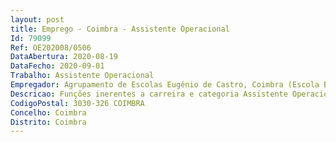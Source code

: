 ```yaml
--- 
layout: post
title: Emprego - Coimbra - Assistente Operacional
Id: 79099
Ref: OE202008/0506
DataAbertura: 2020-08-19
DataFecho: 2020-09-01
Trabalho: Assistente Operacional
Empregador: Agrupamento de Escolas Eugénio de Castro, Coimbra (Escola Básica Eugénio de Castro, Coimbra - Sede)
Descricao: Funções inerentes a carreira e categoria Assistente Operacional
CodigoPostal: 3030-326 COIMBRA
Concelho: Coimbra
Distrito: Coimbra
--- 
```

